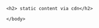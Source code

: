 <html>
  
  <head>
  
  <title>Welcome to Linux Word</title>
  
  </head>
  
  <body>
  
    <h2> static content via cdn</h2>
    
    </body>
 </html>
